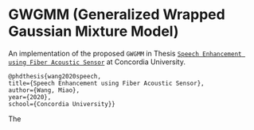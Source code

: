 # GWGMM (Generalized Wrapped Gaussian Mixture Model)

An implementation of the proposed `GWGMM` in Thesis [`Speech Enhancement using Fiber Acoustic Sensor`](https://spectrum.library.concordia.ca/986722/) at Concordia University.

    @phdthesis{wang2020speech,
    title={Speech Enhancement using Fiber Acoustic Sensor},
    author={Wang, Miao},
    year={2020},
    school={Concordia University}}

The 
